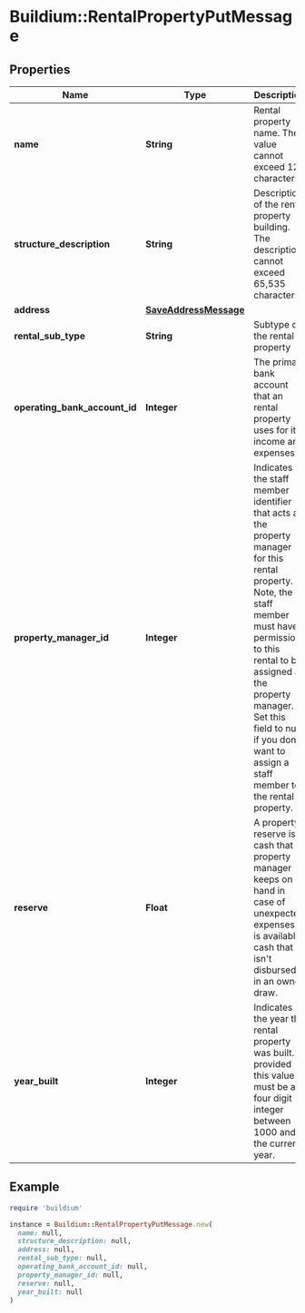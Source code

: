 # Buildium::RentalPropertyPutMessage

## Properties

| Name | Type | Description | Notes |
| ---- | ---- | ----------- | ----- |
| **name** | **String** | Rental property name. The value cannot exceed 127 characters. |  |
| **structure_description** | **String** | Description of the rental property building. The description cannot exceed 65,535 characters. | [optional] |
| **address** | [**SaveAddressMessage**](SaveAddressMessage.md) |  |  |
| **rental_sub_type** | **String** | Subtype of the rental property |  |
| **operating_bank_account_id** | **Integer** | The primary bank account that an rental property uses for its income and expenses. |  |
| **property_manager_id** | **Integer** | Indicates the staff member identifier that acts as the property manager for this rental property. Note, the staff member must have permissions to this rental to be assigned as the property manager.  Set this field to null if you don&#39;t want to assign a staff member to the rental property. | [optional] |
| **reserve** | **Float** | A property reserve is cash that a property manager keeps on hand in case of unexpected expenses. It is available cash that isn&#39;t disbursed in an owner draw. | [optional] |
| **year_built** | **Integer** | Indicates the year the rental property was built. If provided this value must be a four digit integer between 1000 and the current year. | [optional] |

## Example

```ruby
require 'buildium'

instance = Buildium::RentalPropertyPutMessage.new(
  name: null,
  structure_description: null,
  address: null,
  rental_sub_type: null,
  operating_bank_account_id: null,
  property_manager_id: null,
  reserve: null,
  year_built: null
)
```


